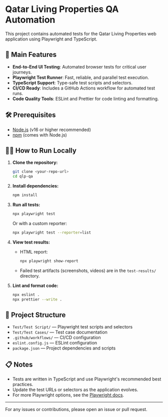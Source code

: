 # Qatar Living Properties QA Automation

This project contains automated tests for the Qatar Living Properties web application using Playwright and TypeScript.

## 🚀 Main Features
- **End-to-End UI Testing**: Automated browser tests for critical user journeys.
- **Playwright Test Runner**: Fast, reliable, and parallel test execution.
- **TypeScript Support**: Type-safe test scripts and selectors.
- **CI/CD Ready**: Includes a GitHub Actions workflow for automated test runs.
- **Code Quality Tools**: ESLint and Prettier for code linting and formatting.

## 🛠️ Prerequisites
- [Node.js](https://nodejs.org/) (v16 or higher recommended)
- [npm](https://www.npmjs.com/) (comes with Node.js)

## 🏃‍♂️ How to Run Locally

1. **Clone the repository:**
   ```bash
   git clone <your-repo-url>
   cd qlp-qa
   ```

2. **Install dependencies:**
   ```bash
   npm install
   ```

3. **Run all tests:**
   ```bash
   npx playwright test
   ```
   Or with a custom reporter:
   ```bash
   npx playwright test --reporter=list
   ```

4. **View test results:**
   - HTML report:
     ```bash
     npx playwright show-report
     ```
   - Failed test artifacts (screenshots, videos) are in the `test-results/` directory.

5. **Lint and format code:**
   ```bash
   npx eslint .
   npx prettier --write .
   ```

## 📁 Project Structure
- `Test/Test Script/` — Playwright test scripts and selectors
- `Test/Test Cases/` — Test case documentation
- `.github/workflows/` — CI/CD configuration
- `eslint.config.js` — ESLint configuration
- `package.json` — Project dependencies and scripts

## 📋 Notes
- Tests are written in TypeScript and use Playwright's recommended best practices.
- Update the test URLs or selectors as the application evolves.
- For more Playwright options, see the [Playwright docs](https://playwright.dev/).

---

For any issues or contributions, please open an issue or pull request.
